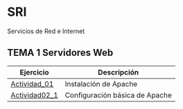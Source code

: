 # SRI
Servicios de Red e Internet
## TEMA 1 Servidores Web

| Ejercicio | Descripción |
| --------- | ----------- |
| [Actividad_01](/TEMA1/Actividad01.md) | Instalación de Apache |
| [Actividad02_1](/TEMA1/Actividad02_1.md) | Configuración básica de Apache |
